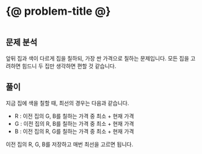 # {@ problem-title @}

~~~problem-info-table
~~~

## 문제 분석

앞뒤 집과 색이 다르게 집을 칠하되, 가장 싼 가격으로 칠하는 문제입니다.
모든 집을 고려하면 힘드니 두 집만 생각하면 편할 것 같습니다.

## 풀이

지금 집에 색을 칠할 때, 최선의 경우는 다음과 같습니다.

- R : 이전 집의 G, B를 칠하는 가격 중 최소 + 현재 가격
- G : 이전 집의 R, B를 칠하는 가격 중 최소 + 현재 가격
- B : 이전 집의 R, G를 칠하는 가격 중 최소 + 현재 가격

이전 집의 R, G, B를 저장하고 매번 최선을 고르면 됩니다.
